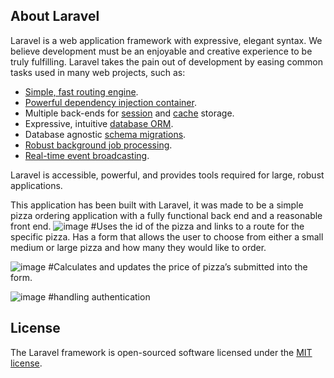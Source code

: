 
## About Laravel

Laravel is a web application framework with expressive, elegant syntax. We believe development must be an enjoyable and creative experience to be truly fulfilling. Laravel takes the pain out of development by easing common tasks used in many web projects, such as:

- [Simple, fast routing engine](https://laravel.com/docs/routing).
- [Powerful dependency injection container](https://laravel.com/docs/container).
- Multiple back-ends for [session](https://laravel.com/docs/session) and [cache](https://laravel.com/docs/cache) storage.
- Expressive, intuitive [database ORM](https://laravel.com/docs/eloquent).
- Database agnostic [schema migrations](https://laravel.com/docs/migrations).
- [Robust background job processing](https://laravel.com/docs/queues).
- [Real-time event broadcasting](https://laravel.com/docs/broadcasting).

Laravel is accessible, powerful, and provides tools required for large, robust applications.

This application has been built with Laravel, it was made to be a simple pizza ordering application with a fully functional back end and a reasonable front end.
![image](https://github.com/NotDunce/Laravel-Pizza/assets/126876327/005746bc-5170-492d-9a0b-176e6d3d53bf)
#Uses the id of the pizza and links to a route for the specific pizza. Has a form that allows the user to choose from either a small medium or large pizza and how many they would like to order.

![image](https://github.com/NotDunce/Laravel-Pizza/assets/126876327/de9adbc4-253e-45ee-af3c-f051f84b1bbf)
#Calculates and updates the price of pizza’s submitted into the form.

![image](https://github.com/NotDunce/Laravel-Pizza/assets/126876327/66699710-4439-4ff5-88de-8e24d150caa3)
#handling authentication

## License

The Laravel framework is open-sourced software licensed under the [MIT license](https://opensource.org/licenses/MIT).
